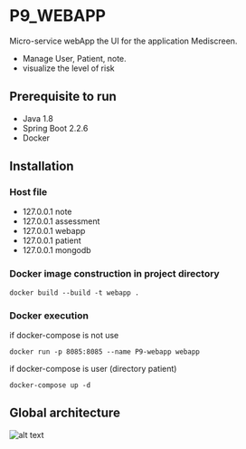 # P9_WEBAPP

Micro-service webApp the UI for the application Mediscreen.
- Manage User, Patient, note.
- visualize the level of risk
 

## Prerequisite to run

- Java 1.8
- Spring Boot 2.2.6
- Docker

## Installation
### Host file

- 127.0.0.1 note
- 127.0.0.1 assessment
- 127.0.0.1 webapp
- 127.0.0.1 patient
- 127.0.0.1 mongodb

### Docker image construction in project directory
~~~
docker build --build -t webapp .
~~~
### Docker execution
if docker-compose is not use
~~~
docker run -p 8085:8085 --name P9-webapp webapp
~~~~
if docker-compose is user (directory patient)
~~~
docker-compose up -d
~~~~
   
## Global architecture
![alt text](schema.jpg)